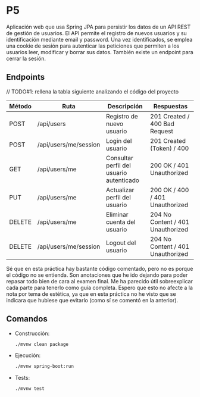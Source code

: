 # P5
Aplicación web que usa Spring JPA para persistir los datos de un API REST de gestión de usuarios.
El API permite el registro de nuevos usuarios y su identificación mediante email y password.
Una vez identificados, se emplea una cookie de sesión para autenticar las peticiones que permiten 
a los usuarios leer, modificar y borrar sus datos. También existe un endpoint para cerrar la sesión.  

## Endpoints

// TODO#1: rellena la tabla siguiente analizando el código del proyecto

| Método | Ruta                        | Descripción                                 | Respuestas                       |
|--------|-----------------------------|---------------------------------------------|----------------------------------|
| POST   | /api/users                  | Registro de nuevo usuario                   | 201 Created / 400 Bad Request    |
| POST   | /api/users/me/session       | Login del usuario                           | 201 Created (Token) / 400        |
| GET    | /api/users/me               | Consultar perfil del usuario autenticado    | 200 OK / 401 Unauthorized        |
| PUT    | /api/users/me               | Actualizar perfil del usuario               | 200 OK / 400 / 401 Unauthorized  |
| DELETE | /api/users/me               | Eliminar cuenta del usuario                 | 204 No Content / 401 Unauthorized|
| DELETE | /api/users/me/session       | Logout del usuario                          | 204 No Content / 401 Unauthorized|

Sé que en esta práctica hay bastante código comentado, pero no es porque el código no se entienda. Son anotaciones que he ido dejando para poder repasar todo bien de cara al examen final. Me ha parecido útil sobreexplicar cada parte para tenerlo como guía completa.
Espero que esto no afecte a la nota por tema de estética, ya que en esta práctica no he visto que se indicara que hubiese que evitarlo (como sí se comentó en la anterior).

## Comandos 

- Construcción: 
  ```sh
  ./mvnw clean package
  ```

- Ejecución: 
  ```sh
  ./mvnw spring-boot:run
  ```

- Tests:
  ```sh
  ./mvnw test
  ```
